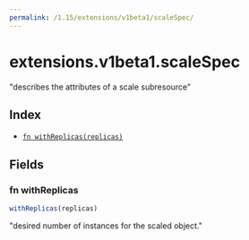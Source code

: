 ```yaml
---
permalink: /1.15/extensions/v1beta1/scaleSpec/
---
```


# extensions.v1beta1.scaleSpec

"describes the attributes of a scale subresource"

## Index

* [`fn withReplicas(replicas)`](#fn-withreplicas)

## Fields

### fn withReplicas

```ts
withReplicas(replicas)
```

"desired number of instances for the scaled object."